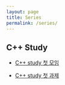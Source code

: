 ```yaml
---
layout: page
title: Series
permalink: /series/
---
```


## C++ Study 

* [C++ study 첫 모임](https://minwook-shin.github.io/cppstudy-hw1/)

* [C++ study 첫 과제](https://minwook-shin.github.io/cppstudy-first/)
